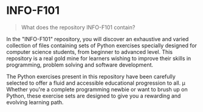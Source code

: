 # INFO-F101

>What does the repository INFO-F101 contain?

In the "INFO-F101" repository, you will discover an exhaustive and 
varied collection of files containing sets of Python exercises specially designed for computer science students, 
from beginner to advanced level. 
This repository is a real gold mine for learners wishing to improve their skills in programming, 
problem solving and software development.

The Python exercises present in this repository have been carefully selected to offer a fluid and accessible educational progression to all. µ
Whether you're a complete programming newbie or want to brush up on Python, 
these exercise sets are designed to give you a rewarding and evolving learning path.
